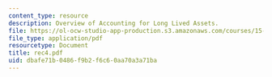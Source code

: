 ```yaml
---
content_type: resource
description: Overview of Accounting for Long Lived Assets.
file: https://ol-ocw-studio-app-production.s3.amazonaws.com/courses/15-515-financial-accounting-fall-2003/dbafe71b0486f9b2f6c60aa70a3a71ba_rec4.pdf
file_type: application/pdf
resourcetype: Document
title: rec4.pdf
uid: dbafe71b-0486-f9b2-f6c6-0aa70a3a71ba
---
```

